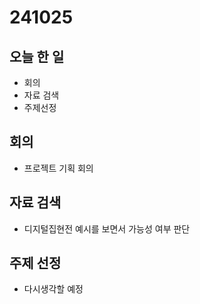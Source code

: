# 241025
## 오늘 한 일
- 회의
- 자료 검색
- 주제선정

## 회의
- 프로젝트 기획 회의

## 자료 검색
- 디지털집현전 예시를 보면서 가능성 여부 판단

## 주제 선정
- 다시생각할 예정
